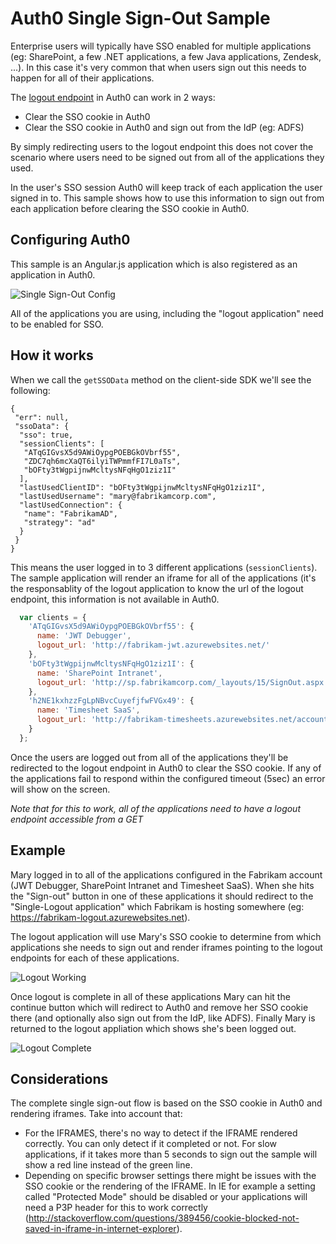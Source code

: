 # Auth0 Single Sign-Out Sample

Enterprise users will typically have SSO enabled for multiple applications (eg: SharePoint, a few .NET applications, a few Java applications, Zendesk, ...). In this case it's very common that when users sign out this needs to happen for all of their applications.

The [logout endpoint](https://auth0.com/docs/logout) in Auth0 can work in 2 ways:

 - Clear the SSO cookie in Auth0
 - Clear the SSO cookie in Auth0 and sign out from the IdP (eg: ADFS)

By simply redirecting users to the logout endpoint this does not cover the scenario where users need to be signed out from all of the applications they used.

In the user's SSO session Auth0 will keep track of each application the user signed in to. This sample shows how to use this information to sign out from each application before clearing the SSO cookie in Auth0.

## Configuring Auth0

This sample is an Angular.js application which is also registered as an application in Auth0.

![Single Sign-Out Config](https://cdn.auth0.com/docs/img/single-sign-out-config.png)

All of the applications you are using, including the "logout application" need to be enabled for SSO. 

## How it works

When we call the `getSSOData` method on the client-side SDK we'll see the following:

```
{
 "err": null,
 "ssoData": {
  "sso": true,
  "sessionClients": [
   "ATqGIGvsX5d9AWiOypgPOEBGkOVbrf55",
   "ZDC7qh6mcXaQT6ilyiTWPmmfFI7L0aTs",
   "bOFty3tWgpijnwMcltysNFqHgO1ziz1I"
  ],
  "lastUsedClientID": "bOFty3tWgpijnwMcltysNFqHgO1ziz1I",
  "lastUsedUsername": "mary@fabrikamcorp.com",
  "lastUsedConnection": {
   "name": "FabrikamAD",
   "strategy": "ad"
  }
 }
}
```
 
This means the user logged in to 3 different applications (`sessionClients`). The sample application will render an iframe for all of the applications (it's the responsablity of the logout application to know the url of the logout endpoint, this information is not available in Auth0.

```js
  var clients = {
    'ATqGIGvsX5d9AWiOypgPOEBGkOVbrf55': {
      name: 'JWT Debugger',
      logout_url: 'http://fabrikam-jwt.azurewebsites.net/'
    },
    'bOFty3tWgpijnwMcltysNFqHgO1ziz1I': {
      name: 'SharePoint Intranet',
      logout_url: 'http://sp.fabrikamcorp.com/_layouts/15/SignOut.aspx'
    },
    'h2NE1kxhzzFgLpNBvcCuyefjfwFVGx49': {
      name: 'Timesheet SaaS',
      logout_url: 'http://fabrikam-timesheets.azurewebsites.net/account/logoff'
    }
  };
```

Once the users are logged out from all of the applications they'll be redirected to the logout endpoint in Auth0 to clear the SSO cookie. If any of the applications fail to respond within the configured timeout (5sec) an error will show on the screen.

*Note that for this to work, all of the applications need to have a logout endpoint accessible from a GET*

## Example

Mary logged in to all of the applications configured in the Fabrikam account (JWT Debugger, SharePoint Intranet and Timesheet SaaS). When she hits the "Sign-out" button in one of these applications it should redirect to the "Single-Logout application" which Fabrikam is hosting somewhere (eg: https://fabrikam-logout.azurewebsites.net).

The logout application will use Mary's SSO cookie to determine from which applications she needs to sign out and render iframes pointing to the logout endpoints for each of these applications.

![Logout Working](https://cdn.auth0.com/docs/img/single-sign-out-working.png)

Once logout is complete in all of these applications Mary can hit the continue button which will redirect to Auth0 and remove her SSO cookie there (and optionally also sign out from the IdP, like ADFS). Finally Mary is returned to the logout appliation which shows she's been logged out.

![Logout Complete](https://cdn.auth0.com/docs/img/single-sign-out-complete.png)

## Considerations

The complete single sign-out flow is based on the SSO cookie in Auth0 and rendering iframes. Take into account that:

 - For the IFRAMES, there's no way to detect if the IFRAME rendered correctly. You can only detect if it completed or not. For slow applications, if it takes more than 5 seconds to sign out the sample will show a red line instead of the green line.
 - Depending on specific browser settings there might be issues with the SSO cookie or the rendering of the IFRAME. In IE for example a setting called "Protected Mode" should be disabled or your applications will need a P3P header for this to work correctly (http://stackoverflow.com/questions/389456/cookie-blocked-not-saved-in-iframe-in-internet-explorer).





